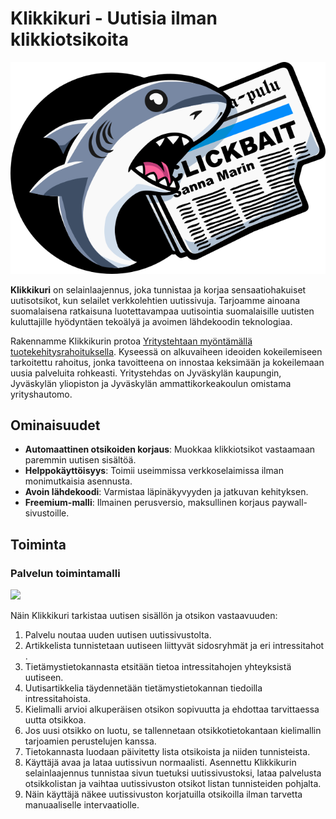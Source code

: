# Klikkikuri - Uutisia ilman klikkiotsikoita

![](assets/logo.png)

**Klikkikuri** on selainlaajennus, joka tunnistaa ja korjaa sensaatiohakuiset uutisotsikot, kun selailet verkkolehtien uutissivuja. Tarjoamme ainoana suomalaisena ratkaisuna luotettavampaa uutisointia suomalaisille uutisten kuluttajille hyödyntäen tekoälyä ja avoimen lähdekoodin teknologiaa.

Rakennamme Klikkikurin protoa [Yritystehtaan myöntämällä tuotekehitysrahoituksella](https://yritystehdas.fi/tuotekehitysrahoitus). Kyseessä on alkuvaiheen ideoiden kokeilemiseen tarkoitettu rahoitus, jonka tavoitteena on innostaa keksimään ja kokeilemaan uusia palveluita rohkeasti. Yritystehdas on Jyväskylän kaupungin, Jyväskylän yliopiston ja Jyväskylän ammattikorkeakoulun omistama yrityshautomo.

## Ominaisuudet

 - **Automaattinen otsikoiden korjaus**: Muokkaa klikkiotsikot vastaamaan paremmin uutisen sisältöä.
 - **Helppokäyttöisyys**: Toimii useimmissa verkkoselaimissa ilman monimutkaisia asennusta.
 - **Avoin lähdekoodi**: Varmistaa läpinäkyvyyden ja jatkuvan kehityksen.
 - **Freemium-malli**: Ilmainen perusversio, maksullinen korjaus paywall-sivustoille.

## Toiminta

### Palvelun toimintamalli

![](assets/modus-operandi-2024-09-29-0135.png)

Näin Klikkikuri tarkistaa uutisen sisällön ja otsikon vastaavuuden:

1. Palvelu noutaa uuden uutisen uutissivustolta​.
2. Artikkelista tunnistetaan uutiseen liittyvät sidosryhmät ja eri intressitahot​.
3. Tietämystietokannasta etsitään tietoa intressitahojen yhteyksistä uutiseen​.
4. Uutisartikkelia täydennetään tietämystietokannan tiedoilla intressitahoista​.
5. Kielimalli arvioi alkuperäisen otsikon sopivuutta ja ehdottaa tarvittaessa uutta otsikkoa.
6. Jos uusi otsikko on luotu, se tallennetaan otsikkotietokantaan kielimallin tarjoamien perustelujen kanssa.​
7. Tietokannasta luodaan päivitetty lista otsikoista ja niiden tunnisteista.​
8. Käyttäjä avaa ja lataa uutissivun normaalisti. Asennettu Klikkikurin selainlaajennus tunnistaa sivun tuetuksi uutissivustoksi, lataa palvelusta otsikkolistan ja vaihtaa uutissivuston otsikot listan tunnisteiden pohjalta.​
9. Näin käyttäjä näkee uutissivuston korjatuilla otsikoilla ilman tarvetta manuaaliselle intervaatiolle.​
